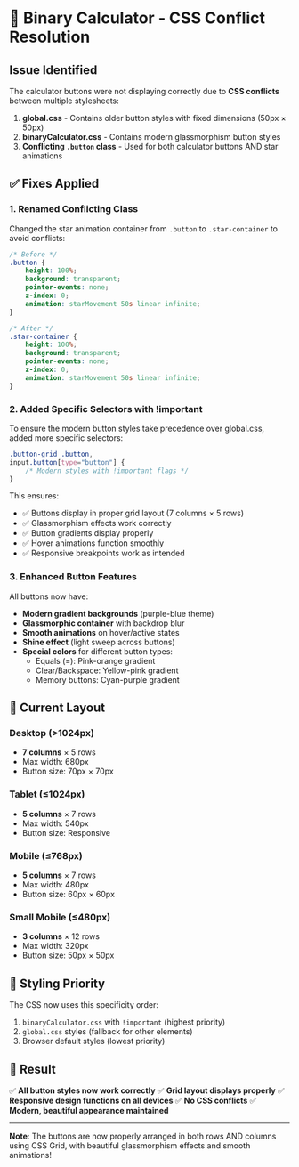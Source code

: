 # 🔧 Binary Calculator - CSS Conflict Resolution

## Issue Identified

The calculator buttons were not displaying correctly due to **CSS conflicts** between multiple stylesheets:

1. **global.css** - Contains older button styles with fixed dimensions (50px × 50px)
2. **binaryCalculator.css** - Contains modern glassmorphism button styles
3. **Conflicting `.button` class** - Used for both calculator buttons AND star animations

## ✅ Fixes Applied

### 1. **Renamed Conflicting Class**
Changed the star animation container from `.button` to `.star-container` to avoid conflicts:

```css
/* Before */
.button {
    height: 100%;
    background: transparent;
    pointer-events: none;
    z-index: 0;
    animation: starMovement 50s linear infinite;
}

/* After */
.star-container {
    height: 100%;
    background: transparent;
    pointer-events: none;
    z-index: 0;
    animation: starMovement 50s linear infinite;
}
```

### 2. **Added Specific Selectors with !important**
To ensure the modern button styles take precedence over global.css, added more specific selectors:

```css
.button-grid .button,
input.button[type="button"] {
    /* Modern styles with !important flags */
}
```

This ensures:
- ✅ Buttons display in proper grid layout (7 columns × 5 rows)
- ✅ Glassmorphism effects work correctly
- ✅ Button gradients display properly
- ✅ Hover animations function smoothly
- ✅ Responsive breakpoints work as intended

### 3. **Enhanced Button Features**
All buttons now have:
- **Modern gradient backgrounds** (purple-blue theme)
- **Glassmorphic container** with backdrop blur
- **Smooth animations** on hover/active states
- **Shine effect** (light sweep across buttons)
- **Special colors** for different button types:
  - Equals (=): Pink-orange gradient
  - Clear/Backspace: Yellow-pink gradient
  - Memory buttons: Cyan-purple gradient

## 📐 Current Layout

### Desktop (>1024px)
- **7 columns** × 5 rows
- Max width: 680px
- Button size: 70px × 70px

### Tablet (≤1024px)
- **5 columns** × 7 rows
- Max width: 540px
- Button size: Responsive

### Mobile (≤768px)
- **5 columns** × 7 rows
- Max width: 480px
- Button size: 60px × 60px

### Small Mobile (≤480px)
- **3 columns** × 12 rows
- Max width: 320px
- Button size: 50px × 50px

## 🎨 Styling Priority

The CSS now uses this specificity order:
1. `binaryCalculator.css` with `!important` (highest priority)
2. `global.css` styles (fallback for other elements)
3. Browser default styles (lowest priority)

## 🚀 Result

✅ **All button styles now work correctly**
✅ **Grid layout displays properly**
✅ **Responsive design functions on all devices**
✅ **No CSS conflicts**
✅ **Modern, beautiful appearance maintained**

---

**Note**: The buttons are now properly arranged in both rows AND columns using CSS Grid, with beautiful glassmorphism effects and smooth animations!
